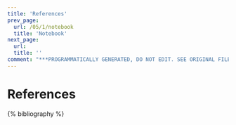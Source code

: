 ```yaml
---
title: 'References'
prev_page:
  url: /05/1/notebook
  title: 'Notebook'
next_page:
  url: 
  title: ''
comment: "***PROGRAMMATICALLY GENERATED, DO NOT EDIT. SEE ORIGINAL FILES IN /content***"
---
```

# References

{% bibliography %}
